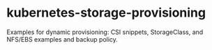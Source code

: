 # kubernetes-storage-provisioning
Examples for dynamic provisioning: CSI snippets, StorageClass, and NFS/EBS examples and backup policy.
